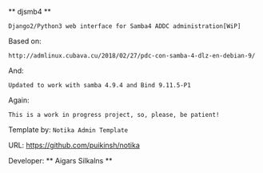 ** djsmb4 **

	Django2/Python3 web interface for Samba4 ADDC administration[WiP]

Based on:

	http://admlinux.cubava.cu/2018/02/27/pdc-con-samba-4-dlz-en-debian-9/

And:

 	Updated to work with samba 4.9.4 and Bind 9.11.5-P1

Again:

 	This is a work in progress project, so, please, be patient!

Template by: ```Notika Admin Template```

URL: https://github.com/puikinsh/notika

Developer: ** Aigars Silkalns **
